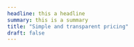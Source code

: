 ```yaml
---
headline: this a headline
summary: this is a summary
title: "Simple and transparent pricing"
draft: false
---
```


